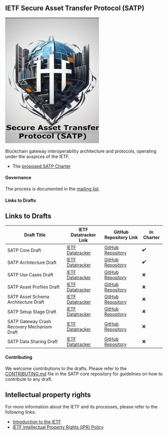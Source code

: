## IETF Secure Asset Transfer Protocol (SATP)
<img src="./satp.jpg" alt="SATP Image" width="300" height="400">

 Blockchain gateway interoperability architecture and protocols, operating under the auspices of the IETF.


- The [proposed SATP Charter](https://datatracker.ietf.org/doc/charter-ietf-satp/)

#### Governance
The process is documented in the [mailing list](https://mailarchive.ietf.org/arch/msg/sat/VsuDC8zJJgkpT-ImKZKAoanuAyQ/).

#### Links to Drafts

## Links to Drafts

| Draft Title                                         | IETF Datatracker Link                                                                 | GitHub Repository Link                                                                 | In Charter |
|-----------------------------------------------------|----------------------------------------------------------------------------------------|----------------------------------------------------------------------------------------|------------|
| SATP Core Draft                                     | [IETF Datatracker](https://datatracker.ietf.org/doc/draft-ietf-satp-core/)             | [GitHub Repository](https://github.com/ietf-satp/draft-ietf-satp-core)                 | ✔️         |
| SATP Architecture Draft                             | [IETF Datatracker](https://datatracker.ietf.org/doc/draft-ietf-satp-architecture/)     | [GitHub Repository](https://github.com/ietf-satp/draft-ietf-satp-architecture)         | ✔️         |
| SATP Use Cases Draft                                | [IETF Datatracker](https://datatracker.ietf.org/doc/draft-ietf-satp-usecases/)         | [GitHub Repository](https://github.com/ietf-satp/draft-ietf-satp-usecases)             | ❌         |
| SATP Asset Profiles Draft                           | [IETF Datatracker](https://datatracker.ietf.org/doc/draft-avrilionis-satp-asset-profiles/) | [GitHub Repository](https://github.com/ietf-satp/draft-avrilionis-satp-asset-profiles) | ❌         |
| SATP Asset Schema Architecture Draft                | [IETF Datatracker](https://datatracker.ietf.org/doc/draft-avrilionis-satp-asset-schema-architecture/) | [GitHub Repository](https://github.com/ietf-satp/draft-avrilionis-satp-asset-schema-architecture) | ❌         |
| SATP Setup Stage Draft                              | [IETF Datatracker](https://datatracker.ietf.org/doc/draft-avrilionis-satp-setup-stage/) | [GitHub Repository](https://github.com/ietf-satp/draft-avrilionis-satp-setup-stage)    | ❌         |
| SATP Gateway Crash Recovery Mechanism Draft         | [IETF Datatracker](https://datatracker.ietf.org/doc/draft-belchior-satp-gateway-recovery/) | [GitHub Repository](https://github.com/ietf-satp/draft-belchior-satp-gateway-recovery) | ❌         |
| SATP Data Sharing Draft                             | [IETF Datatracker](https://datatracker.ietf.org/doc/draft-ramakrishna-satp-data-sharing/) | [GitHub Repository](https://github.com/ietf-satp/draft-ramakrishna-satp-data-sharing)  | ❌         |


#### Contributing

We welcome contributions to the drafts. Please refer to the [CONTRIBUTING.md](https://github.com/ietf-satp/draft-ietf-satp-core/blob/main/CONTRIBUTING.md) file in the SATP core repository for guidelines on how to contribute to any draft.

## Intellectual property rights

For more information about the IETF and its processes, please refer to the following links:
- [Introduction to the IETF](https://www.ietf.org/about/introduction/)
- [IETF Intellectual Property Rights (IPR) Policy](https://www.ietf.org/process/ipr/)

